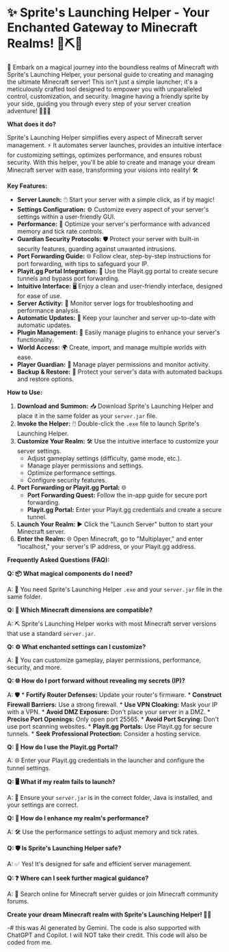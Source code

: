 # ✨ Sprite's Launching Helper - Your Enchanted Gateway to Minecraft Realms! 🌈⛏️🌟

🎉 Embark on a magical journey into the boundless realms of Minecraft with Sprite's Launching Helper, your personal guide to creating and managing the ultimate Minecraft server! This isn't just a simple launcher; it's a meticulously crafted tool designed to empower you with unparalleled control, customization, and security. Imagine having a friendly sprite by your side, guiding you through every step of your server creation adventure! 🧚‍♂️✨

**What does it do?**

Sprite's Launching Helper simplifies every aspect of Minecraft server management. ⚡ It automates server launches, provides an intuitive interface for customizing settings, optimizes performance, and ensures robust security. With this helper, you'll be able to create and manage your dream Minecraft server with ease, transforming your visions into reality! 🛠️

**Key Features:**

* **Server Launch:** 🖱️ Start your server with a simple click, as if by magic!
* **Settings Configuration:** ⚙️ Customize every aspect of your server's settings within a user-friendly GUI.
* **Performance:** 🚀 Optimize your server's performance with advanced memory and tick rate controls.
* **Guardian Security Protocols:** 🛡️ Protect your server with built-in security features, guarding against unwanted intrusions.
* **Port Forwarding Guide:** 🌐 Follow clear, step-by-step instructions for port forwarding, with tips to safeguard your IP.
* **Playit.gg Portal Integration:** 🔗 Use the Playit.gg portal to create secure tunnels and bypass port forwarding.
* **Intuitive Interface:** 🖥️ Enjoy a clean and user-friendly interface, designed for ease of use.
* **Server Activity:** 📜 Monitor server logs for troubleshooting and performance analysis.
* **Automatic Updates:** 🔄 Keep your launcher and server up-to-date with automatic updates.
* **Plugin Management:** 🔌 Easily manage plugins to enhance your server's functionality.
* **World Access:** 🌍 Create, import, and manage multiple worlds with ease.
* **Player Guardian:** 👤 Manage player permissions and monitor activity.
* **Backup & Restore:** 💾 Protect your server's data with automated backups and restore options.

**How to Use:**

1.  **Download and Summon:** 📥 Download Sprite's Launching Helper and place it in the same folder as your `server.jar` file.
2.  **Invoke the Helper:** 🖱️ Double-click the `.exe` file to launch Sprite's Launching Helper.
3.  **Customize Your Realm:** 🛠️ Use the intuitive interface to customize your server settings.
    * Adjust gameplay settings (difficulty, game mode, etc.).
    * Manage player permissions and settings.
    * Optimize performance settings.
    * Configure security features.
4.  **Port Forwarding or Playit.gg Portal:** 🌐
    * **Port Forwarding Quest:** Follow the in-app guide for secure port forwarding.
    * **Playit.gg Portal:** Enter your Playit.gg credentials and create a secure tunnel.
5.  **Launch Your Realm:** ▶️ Click the "Launch Server" button to start your Minecraft server.
6.  **Enter the Realm:** 🌐 Open Minecraft, go to "Multiplayer," and enter "localhost," your server's IP address, or your Playit.gg address.

**Frequently Asked Questions (FAQ):**

**Q: 📦 What magical components do I need?**

A: 📂 You need Sprite's Launching Helper `.exe` and your `server.jar` file in the same folder.

**Q: 🔨 Which Minecraft dimensions are compatible?**

A: ⛏️ Sprite's Launching Helper works with most Minecraft server versions that use a standard `server.jar`.

**Q: ⚙️ What enchanted settings can I customize?**

A: 📝 You can customize gameplay, player permissions, performance, security, and more.

**Q: 🌐 How do I port forward without revealing my secrets (IP)?**

A: 🛡️
    * **Fortify Router Defenses:** Update your router's firmware.
    * **Construct Firewall Barriers:** Use a strong firewall.
    * **Use VPN Cloaking:** Mask your IP with a VPN.
    * **Avoid DMZ Exposure:** Don't place your server in a DMZ.
    * **Precise Port Openings:** Only open port 25565.
    * **Avoid Port Scrying:** Don't use port scanning websites.
    * **Playit.gg Portals:** Use Playit.gg for secure tunnels.
    * **Seek Professional Protection:** Consider a hosting service.

**Q: 🔗 How do I use the Playit.gg Portal?**

A: 🌐 Enter your Playit.gg credentials in the launcher and configure the tunnel settings.

**Q: 🖥️ What if my realm fails to launch?**

A: 🐞 Ensure your `server.jar` is in the correct folder, Java is installed, and your settings are correct.

**Q: 🚀 How do I enhance my realm's performance?**

A: 🛠️ Use the performance settings to adjust memory and tick rates.

**Q: 🛡️ Is Sprite's Launching Helper safe?**

A: ✅ Yes! It's designed for safe and efficient server management.

**Q: ❓ Where can I seek further magical guidance?**

A: 💬 Search online for Minecraft server guides or join Minecraft community forums.

**Create your dream Minecraft realm with Sprite's Launching Helper! 🌈✨**

-# this was AI generated by Gemini. The code is also supported with ChatGPT and Copilot. I will NOT take their credit. This code will also be coded from me. 
